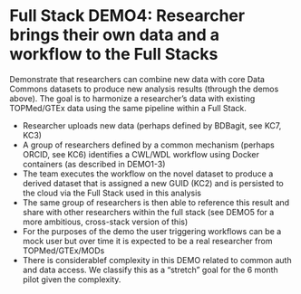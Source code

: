 # Full Stack DEMO4: Researcher brings their own data and a workflow to the Full Stacks 
Demonstrate that researchers can combine new data with core Data Commons datasets to produce new analysis results (through the demos above).  The goal is to harmonize a researcher’s data with existing TOPMed/GTEx data using the same pipeline within a Full Stack.

* Researcher uploads new data (perhaps defined by BDBagit, see KC7, KC3)
* A group of researchers defined by a common mechanism (perhaps ORCID, see KC6) identifies a CWL/WDL workflow using Docker containers (as described in DEMO1-3)
* The team executes the workflow on the novel dataset to produce a derived dataset that is assigned a new GUID (KC2) and is persisted to the cloud via the Full Stack used in this analysis
* The same group of researchers is then able to reference this result and share with other researchers within the full stack (see DEMO5 for a more ambitious, cross-stack version of this)  
* For the purposes of the demo the user triggering workflows can be a mock user but over time it is expected to be a real researcher from TOPMed/GTEx/MODs
* There is considerablef complexity in this DEMO related to common auth and data access.  We classify this as a “stretch” goal for the 6 month pilot given the complexity.
